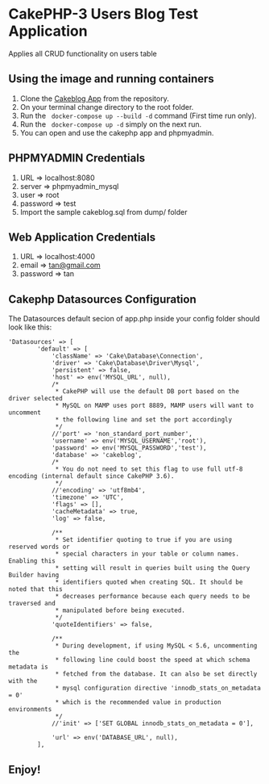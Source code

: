 # CakePHP-3 Users Blog Test Application

Applies all CRUD functionality on users table

## Using the image and running containers

1. Clone the [Cakeblog App](https://github.com/RonieGSS/cakeblog) from the repository.
2. On your terminal change directory to the root folder.
3. Run the ``` docker-compose up --build -d``` command (First time run only).
4. Run the ``` docker-compose up -d``` simply on the next run.
5. You can open and use the cakephp app and phpmyadmin.

## PHPMYADMIN Credentials

1. URL => localhost:8080
2. server => phpmyadmin_mysql
3. user => root
4. password => test
5. Import the sample cakeblog.sql from dump/ folder

## Web Application Credentials

1. URL => localhost:4000
2. email => tan@gmail.com
3. password => tan

## Cakephp Datasources Configuration

The Datasources default secion of app.php inside your config folder
should look like this:

```
'Datasources' => [
        'default' => [
            'className' => 'Cake\Database\Connection',
            'driver' => 'Cake\Database\Driver\Mysql',
            'persistent' => false,
            'host' => env('MYSQL_URL', null),
            /*
             * CakePHP will use the default DB port based on the driver selected
             * MySQL on MAMP uses port 8889, MAMP users will want to uncomment
             * the following line and set the port accordingly
             */
            //'port' => 'non_standard_port_number',
            'username' => env('MYSQL_USERNAME','root'),
            'password' => env('MYSQL_PASSWORD','test'),
            'database' => 'cakeblog',
            /*
             * You do not need to set this flag to use full utf-8 encoding (internal default since CakePHP 3.6).
             */
            //'encoding' => 'utf8mb4',
            'timezone' => 'UTC',
            'flags' => [],
            'cacheMetadata' => true,
            'log' => false,

            /**
             * Set identifier quoting to true if you are using reserved words or
             * special characters in your table or column names. Enabling this
             * setting will result in queries built using the Query Builder having
             * identifiers quoted when creating SQL. It should be noted that this
             * decreases performance because each query needs to be traversed and
             * manipulated before being executed.
             */
            'quoteIdentifiers' => false,

            /**
             * During development, if using MySQL < 5.6, uncommenting the
             * following line could boost the speed at which schema metadata is
             * fetched from the database. It can also be set directly with the
             * mysql configuration directive 'innodb_stats_on_metadata = 0'
             * which is the recommended value in production environments
             */
            //'init' => ['SET GLOBAL innodb_stats_on_metadata = 0'],

            'url' => env('DATABASE_URL', null),
        ],

```

## Enjoy!

